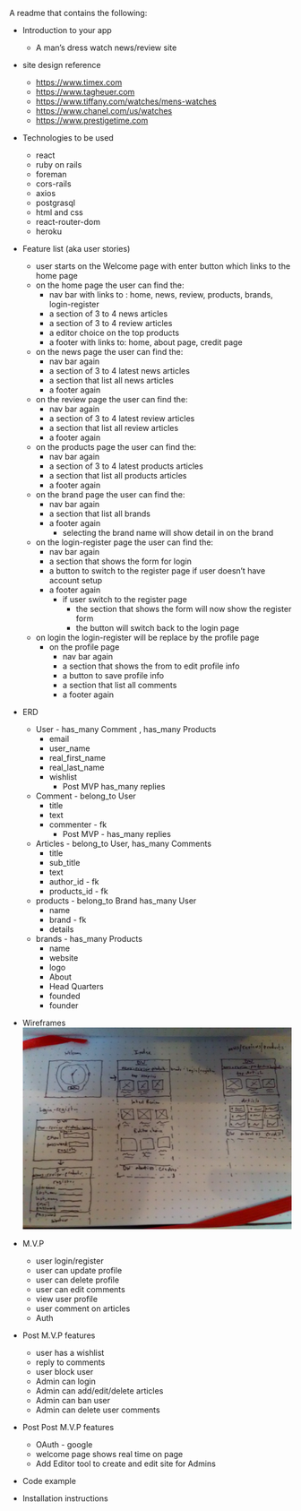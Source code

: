 A readme that contains the following:
* Introduction to your app
    * A man’s dress watch news/review site

* site design reference
  * https://www.timex.com
  * https://www.tagheuer.com
  * https://www.tiffany.com/watches/mens-watches
  * https://www.chanel.com/us/watches
  * https://www.prestigetime.com

* Technologies to be used
    * react
    * ruby on rails
    * foreman
    * cors-rails
    * axios
    * postgrasql
    * html and css
    * react-router-dom
    * heroku

* Feature list (aka user stories)
    * user starts on the Welcome page with enter button which links to the home page
    * on the home page the user can find  the:
        * nav bar with links to : home, news, review, products, brands, login-register
        * a section of 3 to 4 news articles
        * a section of 3 to 4 review articles
        * a editor choice on the top products
        * a footer with links to: home, about page, credit page
    * on the news page the user can find the:
        * nav bar again
        * a section of 3 to 4 latest news articles
        * a section that list all news articles
        * a footer again
    * on the review page the user can find the:
        * nav bar again
        * a section of 3 to 4 latest review articles
        * a section that list all review articles
        * a footer again
    * on the products page the user can find the:
        * nav bar again
        * a section of 3 to 4 latest products articles
        * a section that list all products articles
        * a footer again
    * on the brand page the user can find the:
        * nav bar again
        * a section that list all brands
        * a footer again
            * selecting the brand name will show detail in on the brand
    * on the login-register page the user can find the:
        * nav bar again
        * a section that shows the form for login
        * a button to switch to the register page if user doesn’t have account setup
        * a footer again
            * if user switch to the register page
                * the section that shows the form will now show the register form
                * the button will switch back to the login page
    * on login the login-register will be replace by the profile page
        * on the profile page
            * nav bar again
            * a section that shows the from to edit profile info
            * a button to save profile info
            * a section that list all comments
            * a footer again
* ERD
    * User - has_many Comment , has_many Products
        * email
        * user_name
        * real_first_name
        * real_last_name
        * wishlist
            * Post MVP has_many replies
    * Comment - belong_to User
        * title
        * text
        * commenter - fk
            * Post MVP - has_many replies
    * Articles - belong_to User, has_many Comments
        * title
        * sub_title
        * text
        * author_id - fk
        * products_id - fk
    * products  - belong_to Brand has_many User
        * name
        * brand - fk
        * details
    * brands - has_many Products
        * name
        * website
        * logo
        * About
        * Head Quarters
        * founded
        * founder


* Wireframes
![Wireframes](./doc_images/Wireframes.jpg)


* M.V.P
    * user login/register
    * user can update profile
    * user can delete profile
    * user can edit comments
    * view user profile
    * user comment on articles
    * Auth
* Post M.V.P features
    * user has a wishlist
    * reply to comments
    * user block user
    * Admin can login
    * Admin can add/edit/delete articles
    * Admin can ban user
    * Admin can delete user comments
* Post Post M.V.P features
    * OAuth - google
    * welcome page shows real time on page
    * Add Editor tool to create and edit site for Admins
* Code example
* Installation instructions
